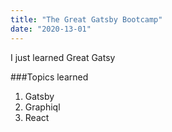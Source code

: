 ```yaml
---
title: "The Great Gatsby Bootcamp"
date: "2020-13-01"
---
```


I just learned Great Gatsy

###Topics learned

1.  Gatsby
2.  Graphiql
3.  React
